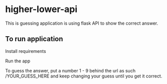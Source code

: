 # higher-lower-api
This is guessing application is using flask API to show
the correct answer.

## To run application
Install requirements

Run the app

To guess the answer, put a number 1 - 9 behind the url as 
such /YOUR_GUESS_HERE and keep changing your guess until 
you get it correct.
